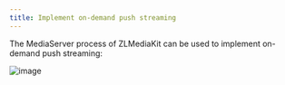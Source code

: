 ```yaml
---
title: Implement on-demand push streaming
---
```


The MediaServer process of ZLMediaKit can be used to implement on-demand push streaming:

![image](/images/on-demand_push_streaming_zh.png)
